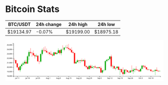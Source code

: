 # Bitcoin Stats

BTC/USDT|24h change|24h high|24h low|
|---|---|---|---|
|$19134.97|-0.07%|$19199.00|$18975.18|

<img src="./chart.svg">
